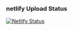 ### netlify Upload Status
[![Netlify Status](https://api.netlify.com/api/v1/badges/6e46c534-3cd2-4998-af0b-ee4687a1b3c6/deploy-status)](https://app.netlify.com/sites/jjgstory/deploys)